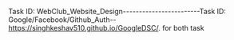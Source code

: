 Task ID: WebClub_Website_Design------------------------Task ID: Google/Facebook/Github_Auth-- https://singhkeshav510.github.io/GoogleDSC/.   for both task
